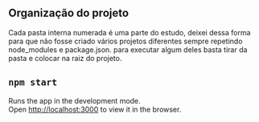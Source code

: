 ## Organização do projeto

Cada pasta interna numerada é uma parte do estudo, deixei dessa forma para que não fosse criado vários projetos diferentes sempre repetindo node_modules e package.json. para executar algum deles basta tirar da pasta e colocar na raiz do projeto.

## `npm start`

Runs the app in the development mode.\
Open [http://localhost:3000](http://localhost:3000) to view it in the browser.
